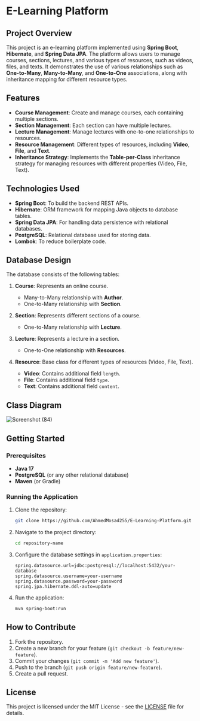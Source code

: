 # E-Learning Platform

## Project Overview

This project is an e-learning platform implemented using **Spring Boot**, **Hibernate**, and **Spring Data JPA**. The platform allows users to manage courses, sections, lectures, and various types of resources, such as videos, files, and texts. It demonstrates the use of various relationships such as **One-to-Many**, **Many-to-Many**, and **One-to-One** associations, along with inheritance mapping for different resource types.

## Features

- **Course Management**: Create and manage courses, each containing multiple sections.
- **Section Management**: Each section can have multiple lectures.
- **Lecture Management**: Manage lectures with one-to-one relationships to resources.
- **Resource Management**: Different types of resources, including **Video**, **File**, and **Text**.
- **Inheritance Strategy**: Implements the **Table-per-Class** inheritance strategy for managing resources with different properties (Video, File, Text).

## Technologies Used

- **Spring Boot**: To build the backend REST APIs.
- **Hibernate**: ORM framework for mapping Java objects to database tables.
- **Spring Data JPA**: For handling data persistence with relational databases.
- **PostgreSQL**: Relational database used for storing data.
- **Lombok**: To reduce boilerplate code.

## Database Design

The database consists of the following tables:

1. **Course**: Represents an online course.
   - Many-to-Many relationship with **Author**.
   - One-to-Many relationship with **Section**.

2. **Section**: Represents different sections of a course.
   - One-to-Many relationship with **Lecture**.

3. **Lecture**: Represents a lecture in a section.
   - One-to-One relationship with **Resources**.

4. **Resource**: Base class for different types of resources (Video, File, Text).
   - **Video**: Contains additional field `length`.
   - **File**: Contains additional field `type`.
   - **Text**: Contains additional field `content`.

## Class Diagram
![Screenshot (84)](https://github.com/user-attachments/assets/48aef51a-6644-4dea-b37d-9574da82aec7)



## Getting Started

### Prerequisites

- **Java 17**
- **PostgreSQL** (or any other relational database)
- **Maven** (or Gradle)

### Running the Application

1. Clone the repository:
    ```bash
    git clone https://github.com/AhmedMosad255/E-Learning-Platform.git
    ```

2. Navigate to the project directory:
    ```bash
    cd repository-name
    ```

3. Configure the database settings in `application.properties`:
    ```properties
    spring.datasource.url=jdbc:postgresql://localhost:5432/your-database
    spring.datasource.username=your-username
    spring.datasource.password=your-password
    spring.jpa.hibernate.ddl-auto=update
    ```

4. Run the application:
    ```bash
    mvn spring-boot:run
    ```

## How to Contribute

1. Fork the repository.
2. Create a new branch for your feature (`git checkout -b feature/new-feature`).
3. Commit your changes (`git commit -m 'Add new feature'`).
4. Push to the branch (`git push origin feature/new-feature`).
5. Create a pull request.

## License

This project is licensed under the MIT License - see the [LICENSE](LICENSE) file for details.
